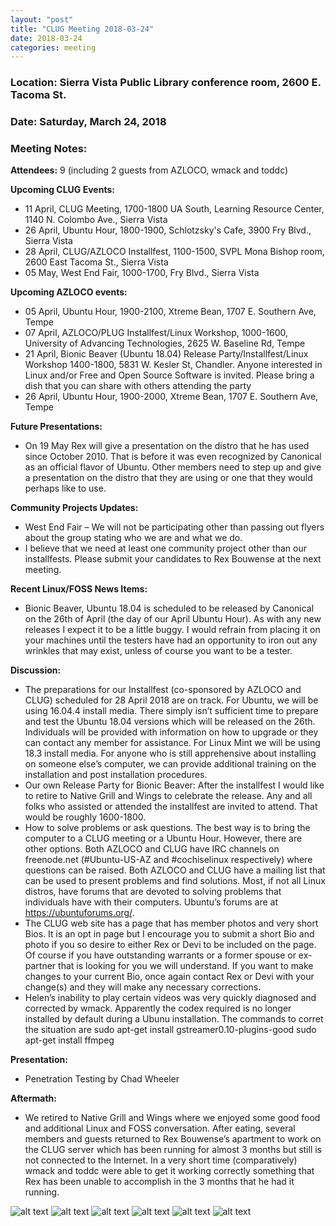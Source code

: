 ```yaml
---
layout: "post"
title: "CLUG Meeting 2018-03-24"
date: 2018-03-24
categories: meeting
---
```


### Location: Sierra Vista Public Library conference room, 2600 E. Tacoma St.

### Date: Saturday, March 24, 2018

### Meeting Notes:

**Attendees:** 9 (including 2 guests from AZLOCO, wmack and toddc)

**Upcoming CLUG Events:**

 * 11 April, CLUG Meeting, 1700-1800 UA South, Learning Resource Center, 1140 N. Colombo Ave., Sierra Vista
 * 26 April, Ubuntu Hour, 1800-1900, Schlotzsky's Cafe, 3900 Fry Blvd., Sierra Vista
 * 28 April, CLUG/AZLOCO Installfest, 1100-1500, SVPL Mona Bishop room, 2600 East Tacoma St., Sierra Vista
 * 05 May, West End Fair, 1000-1700, Fry Blvd., Sierra Vista

**Upcoming AZLOCO events:**

 * 05 April, Ubuntu Hour, 1900-2100, Xtreme Bean, 1707 E. Southern Ave, Tempe
 * 07 April, AZLOCO/PLUG Installfest/Linux Workshop, 1000-1600, University of Advancing Technologies, 2625 W. Baseline Rd, Tempe
 * 21 April, Bionic Beaver (Ubuntu 18.04) Release Party/Installfest/Linux Workshop 1400-1800, 5831 W. Kesler St, Chandler.  Anyone interested in Linux and/or Free and Open Source Software is invited.  Please bring a dish that you can share with others attending the party
 * 26 April, Ubuntu Hour, 1900-2000, Xtreme Bean, 1707 E. Southern Ave, Tempe

**Future Presentations:**

 * On 19 May Rex will give a presentation on the distro that he has used since October 2010.  That is before it was even recognized by Canonical as an official flavor of Ubuntu.  Other members need to step up and give a presentation on the distro that they are using or one that they would perhaps like to use.

**Community Projects Updates:**

 * West End Fair – We will not be participating other than passing out flyers about the group stating who we are and what we do.
 * I believe that we need at least one community project other than our installfests.  Please submit your candidates to Rex Bouwense at the next meeting.

**Recent Linux/FOSS News Items:**

 * Bionic Beaver, Ubuntu 18.04 is scheduled to be released by Canonical on the 26th of April (the day of our April Ubuntu Hour).  As with any new releases I expect it to be a little buggy.  I would refrain from placing it on your machines until the testers have had an opportunity to iron out any wrinkles that may exist, unless of course you want to be a tester.
 
**Discussion:**

 * The preparations for our Installfest (co-sponsored by AZLOCO and CLUG) scheduled for 28 April 2018 are on track.  For Ubuntu, we will be using 16.04.4 install media.  There simply isn’t sufficient time to prepare and test the Ubuntu 18.04 versions which will be released on the 26th.  Individuals will be provided with information on how to upgrade or they can contact any member for assistance.  For Linux Mint we will be using 18.3 install media.  For anyone who is still apprehensive about installing on someone else’s computer, we can provide additional training on the installation and post installation procedures.
 * Our own Release Party for Bionic Beaver:  After the installfest I would like to retire to Native Grill and Wings to celebrate the release.  Any and all folks who assisted or attended the installfest are invited to attend.  That would be roughly 1600-1800.
 * How to solve problems or ask questions.  The best way is to bring the computer to a CLUG meeting or a Ubuntu Hour.  However, there are other options.  Both AZLOCO and CLUG have IRC channels on freenode.net (#Ubuntu-US-AZ and #cochiselinux respectively) where questions can be raised.  Both AZLOCO and CLUG have a mailing list that can be used to present problems and find solutions.  Most, if not all Linux distros, have forums that are devoted to solving problems that individuals have with their computers.  Ubuntu’s forums are at https://ubuntuforums.org/.
 * The CLUG web site has a page that has member photos and very short Bios.  It is an opt in page but I encourage you to submit a short Bio and photo if you so desire to either Rex or Devi to be included on the page.  Of course if you have outstanding warrants or a former spouse or ex-partner that is looking for you we will understand.  If you want to make changes to your current Bio, once again contact Rex or Devi with your change(s) and they will make any necessary corrections.  
 * Helen’s inability to play certain videos was very quickly diagnosed and corrected by wmack.  Apparently the codex required is no longer installed by default during a Ubunu installation.  The commands to corret the situation are
sudo apt-get install gstreamer0.10-plugins-good
sudo apt-get install ffmpeg

**Presentation:**

 * Penetration Testing by Chad Wheeler
 
**Aftermath:**

 * We retired to Native Grill and Wings where we enjoyed some good food and additional Linux and FOSS conversation.  After eating, several members and guests returned to Rex Bouwense’s apartment to work on the CLUG server which has been running for almost 3 months but still is not connected to the Internet.  In a very short time (comparatively) wmack and toddc were able to get it working correctly something that Rex has been unable to accomplish in the 3 months that he had it running.
 
![alt text](https://raw.githubusercontent.com/CochiseLinuxUsersGroup/CochiseLinuxUsersGroup.github.io/master/images/CLUG_Mtg_2018-03-24_1-400x400.JPG)
![alt text](https://raw.githubusercontent.com/CochiseLinuxUsersGroup/CochiseLinuxUsersGroup.github.io/master/images/CLUG_Mtg_2018-03-24_2-400x400.JPG)
![alt text](https://raw.githubusercontent.com/CochiseLinuxUsersGroup/CochiseLinuxUsersGroup.github.io/master/images/CLUG_Mtg_2018-03-24_3-400x400.JPG)
![alt text](https://raw.githubusercontent.com/CochiseLinuxUsersGroup/CochiseLinuxUsersGroup.github.io/master/images/CLUG_Mtg_2018-03-24_4-400x400.JPG)
![alt text](https://raw.githubusercontent.com/CochiseLinuxUsersGroup/CochiseLinuxUsersGroup.github.io/master/images/CLUG_Mtg_2018-03-24_5-400x400.jpg)
![alt text](https://raw.githubusercontent.com/CochiseLinuxUsersGroup/CochiseLinuxUsersGroup.github.io/master/images/NativeGrill_2018-03-24-400x400.JPG)
